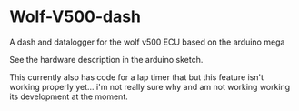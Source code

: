 # Wolf-V500-dash
A dash and datalogger for the wolf v500 ECU based on the arduino mega

See the hardware description in the arduino sketch.

This currently also has code for a lap timer that but this feature isn't working properly yet... i'm not really sure why and am not working working its development at the moment.

